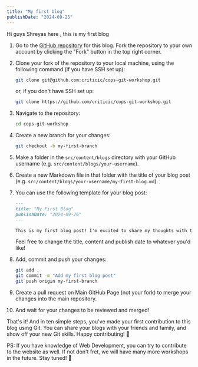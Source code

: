 ```yaml
---
title: "My first blog"
publishDate: "2024-09-25"
---
```


Hi guys Shreyas here , this is my first blog
1. Go to the [GitHub repository](https://github.com/criticic/cops-git-workshop) for this blog. Fork the repository to your own account by clicking the "Fork" button in the top right corner.

2. Clone your fork of the repository to your local machine, using the following command (if you have SSH set up):

   ```sh
   git clone git@github.com:criticic/cops-git-workshop.git
   ```

   or, if you don't have SSH set up:

   ```sh
   git clone https://github.com/criticic/cops-git-workshop.git
   ```

3. Navigate to the repository:

   ```sh
   cd cops-git-workshop
   ```

4. Create a new branch for your changes:

   ```sh
   git checkout -b my-first-branch
   ```

5. Make a folder in the `src/content/blogs` directory with your GitHub username (e.g. `src/content/blogs/your-username`).

6. Create a new Markdown file in that folder with the title of your blog post (e.g. `src/content/blogs/your-username/my-first-blog.md`).

7. You can use the following template for your blog post:

   ```md
   ---
   title: "My First Blog"
   publishDate: "2024-09-26"
   ---

   This is my first blog post! I'm excited to share my thoughts with the world.
   ```

   Feel free to change the title, content and publish date to whatever you'd like!

8. Add, commit and push your changes:

   ```sh
   git add .
   git commit -m "Add my first blog post"
   git push origin my-first-branch
   ```

9. Create a pull request on Main GitHub Page (not your fork) to merge your changes into the main repository.

10. And wait for your changes to be reviewed and merged!

That's it! And in ten simple steps, you've made your first contribution to this blog using Git. You can share your blogs with your friends and family, and show off your new Git skills. Happy contributing! 🚀

PS: If you have knowledge of Web Development, you can try to contribute to the website as well. If not don't fret, we will have many more workshops in the future. Stay tuned! 🎉
